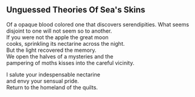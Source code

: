 Unguessed Theories Of Sea's Skins
---------------------------------
Of a opaque blood colored one that discovers serendipities. What seems disjoint to one will not seem so to another.  
If you were not the apple the great moon  
cooks, sprinkling its nectarine across the night.  
But the light recovered the memory.  
We open the halves of a mysteries and the  
pampering of moths kisses into the careful vicinity.  
  
I salute your indespensable nectarine  
and envy your sensual pride.  
Return to the homeland of the quilts.  
